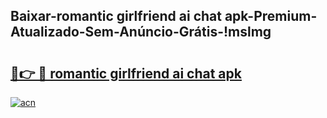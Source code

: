 
## Baixar-romantic girlfriend ai chat apk-Premium-Atualizado-Sem-Anúncio-Grátis-!mslmg

# <h2><a href="https://andorid.site?title=romantic_girlfriend_ai_chat_apk&ref=27">🔗👉 🔴 romantic girlfriend ai chat apk</a></h2>

[![acn](https://github.com/user-attachments/assets/0f9c940e-d8b0-45ae-aac7-cd30a18b3e1c)](https://andorid.site?title=romantic_girlfriend_ai_chat_apk&ref=27)

